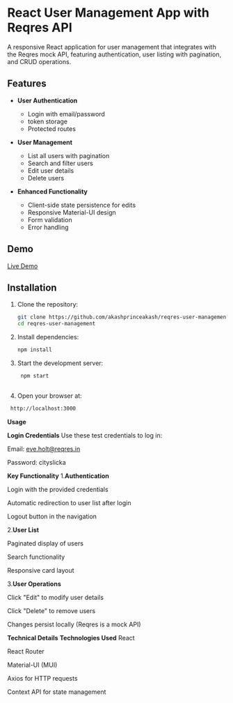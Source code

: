 # React User Management App with Reqres API

A responsive React application for user management that integrates with the Reqres mock API, featuring authentication, user listing with pagination, and CRUD operations.

## Features

- **User Authentication**
  - Login with email/password
  - token storage
  - Protected routes

- **User Management**
  - List all users with pagination
  - Search and filter users
  - Edit user details
  - Delete users

- **Enhanced Functionality**
  - Client-side state persistence for edits
  - Responsive Material-UI design
  - Form validation
  - Error handling

## Demo

[Live Demo](https://your-demo-link-here.com)

## Installation

1. Clone the repository:
   ```bash
   git clone https://github.com/akashprinceakash/reqres-user-management.git
   cd reqres-user-management

2. Install dependencies:
   ```bash
   npm install
   
4. Start the development server:
   ```bash
    npm start
 
6. Open your browser at:
  ```bash
   http://localhost:3000
```

<b>Usage</b>

<b>Login Credentials</b>
Use these test credentials to log in:

Email: eve.holt@reqres.in

Password: cityslicka

<b>Key Functionality</b>
1.<b>Authentication</b>

Login with the provided credentials

Automatic redirection to user list after login

Logout button in the navigation

2.<b>User List</b>

Paginated display of users

Search functionality

Responsive card layout

3.<b>User Operations</b>

Click "Edit" to modify user details

Click "Delete" to remove users

Changes persist locally (Reqres is a mock API)

<b>Technical Details</b>
<b>Technologies Used</b>
React

React Router

Material-UI (MUI)

Axios for HTTP requests

Context API for state management
